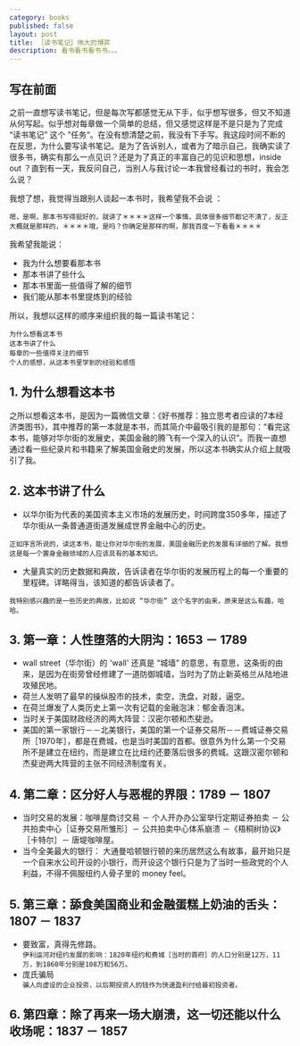 ```yaml
---
category: books
published: false
layout: post
title: ［读书笔记］伟大的博弈
description: 看书看书看书书。。。
---
```



##
## 写在前面

之前一直想写读书笔记，但是每次写都感觉无从下手，似乎想写很多，但又不知道从何写起。似乎想对每章做一个简单的总结，但又感觉这样是不是只是为了完成 “读书笔记” 这个 ”任务“。在没有想清楚之前，我没有下手写。我这段时间不断的在反思，为什么要写读书笔记。是为了告诉别人，或者为了暗示自己，我确实读了很多书，确实有那么一点见识？还是为了真正的丰富自己的见识和思想，inside out ？直到有一天，我反问自己，当别人与我讨论一本我曾经看过的书时，我会怎么说？

我想了想，我觉得当跟别人谈起一本书时，我希望我不会说 ：

```
嗯，是啊，那本书写得挺好的，就讲了＊＊＊＊这样一个事情，具体很多细节都记不清了，反正大概就是那样的，＊＊＊＊哦，是吗？你确定是那样的啊，那我百度一下看看＊＊＊＊
```

我希望我能说：

- 我为什么想要看那本书
- 那本书讲了些什么
- 那本书里面一些值得了解的细节
- 我们能从那本书里提炼到的经验

所以，我想以这样的顺序来组织我的每一篇读书笔记：

```
为什么想看这本书
这本书讲了什么
每章的一些值得关注的细节
个人的感想，从这本书里学到的经验和感悟
```


## 1. 为什么想看这本书

之所以想看这本书，是因为一篇微信文章：《好书推荐：独立思考者应读的7本经济类图书》，其中推荐的第一本就是本书，而其简介中最吸引我的是那句：“看完这本书，能够对华尔街的发展史，美国金融的腾飞有一个深入的认识”。而我一直想通过看一些纪录片和书籍来了解美国金融史的发展，所以这本书确实从介绍上就吸引了我。


## 2. 这本书讲了什么

- 以华尔街为代表的美国资本主义市场的发展历史，时间跨度350多年，描述了华尔街从一条普通道街道发展成世界金融中心的历史。    
```
正如序言所说的，读这本书，能让你对华尔街的发展，美国金融历史的发展有详细的了解。我想这是每一个置身金融领域的人应该具有的基本知识。
```

- 大量真实的历史数据和典故，告诉读者在华尔街的发展历程上的每一个重要的里程碑。详略得当，该知道的都告诉读者了。    
```
我特别感兴趣的是一些历史的典故，比如说 “华尔街” 这个名字的由来，原来是这么有趣，哈哈。
```

## 3. 第一章：人性堕落的大阴沟：1653 － 1789


- wall street（华尔街）的 'wall' 还真是 “城墙” 的意思，有意思，这条街的由来，是因为在街旁曾经修建了一道防御城墙，当时为了防止新英格兰从陆地进攻殖民地。    
- 荷兰人发明了最早的操纵股市的技术，卖空，洗盘，对敲，逼空。   
- 在荷兰爆发了人类历史上第一次有记载的金融泡沫：郁金香泡沫。  
- 当时关于美国财政经济的两大阵营：汉密尔顿和杰斐逊。     
- 美国的第一家银行－－北美银行，美国的第一个证券交易所－－费城证券交易所［1970年］，都是在费城，也是当时美国的首都。很意外为什么第一个交易所不是建立在纽约，而是建立在比纽约还要落后很多的费城。这跟汉密尔顿和杰斐逊两大阵营的主张不同经济制度有关。

## 4. 第二章：区分好人与恶棍的界限：1789 － 1807

- 当时交易的发展：咖啡屋商讨交易 － 个人开办办公室举行定期证券拍卖 － 公共拍卖中心［证券交易所雏形］－ 公共拍卖中心体系崩溃 －《梧桐树协议》［卡特尔］－ 唐堤咖啡屋。   
- 当今全美最大的银行： 大通曼哈顿银行顿的来历居然这么有故事，最开始只是一个自来水公司开设的小银行，而开设这个银行只是为了当时一些政党的个人利益，不得不佩服纽约人骨子里的 money feel。

## 5. 第三章：舔食美国商业和金融蛋糕上奶油的舌头：1807 － 1837

- 要致富，真得先修路。    
`伊利运河对纽约发展的影响：1820年纽约和费城［当时的首府］的人口分别是12万，11万，到1860年分别是108万和56万。`
- 庞氏骗局   
`骗人向虚设的企业投资，以后期投资人的钱作为快速盈利付给最初投资者。`

## 6. 第四章：除了再来一场大崩溃，这一切还能以什么收场呢：1837 － 1857











##
